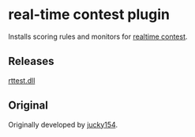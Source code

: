real-time contest plugin
====

Installs scoring rules and monitors for [realtime contest](http://ja1zlo.u-tokyo.org/rt/).

## Releases

[rttest.dll](https://github.com/nextzlog/zylo/releases/download/nightly/rttest.dll)

## Original

Originally developed by [jucky154](https://github.com/jucky154/real).
